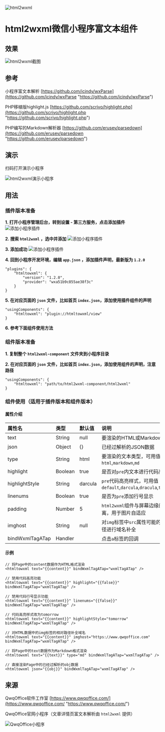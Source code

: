 ![html2wxml](https://www.qwqoffice.com/html2wxml/images/html2wxml.jpg)

# html2wxml微信小程序富文本组件

## 效果

![html2wxml截图](https://www.qwqoffice.com/html2wxml/images/html2wxml-screenshot.png "html2wxml截图")

## 参考

小程序富文本解析 [https://github.com/icindy/wxParse](https://github.com/icindy/wxParse "https://github.com/icindy/wxParse")

PHP移植版highlight.js [https://github.com/scrivo/highlight.php](https://github.com/scrivo/highlight.php "https://github.com/scrivo/highlight.php")

PHP编写的Markdown解析器 [https://github.com/erusev/parsedown](https://github.com/erusev/parsedown "https://github.com/erusev/parsedown")

## 演示

扫码打开演示小程序

![html2wxml演示小程序](https://www.qwqoffice.com/html2wxml/images/html2wxml-qrcode.jpg "html2wxml演示小程序")

## 用法

### 插件版本准备

**1. 打开小程序管理后台，转到设置 - 第三方服务，点击添加插件**
![添加小程序插件](https://www.qwqoffice.com/html2wxml/images/plugin-1.png "添加小程序插件")

**2. 搜索 `html2wxml` ，选中并添加**
![添加小程序插件](https://www.qwqoffice.com/html2wxml/images/plugin-2.png "添加小程序插件")

**3. 添加成功**
![添加小程序插件](https://www.qwqoffice.com/html2wxml/images/plugin-3.png "添加小程序插件")

**4. 回到小程序开发环境，编辑 `app.json` ，添加插件声明，最新版为 `1.2.0`**

    "plugins": {
    	"htmltowxml": {
    		"version": "1.2.0",
    		"provider": "wxa51b9c855ae38f3c"
    	}
    }

**5. 在对应页面的 `json` 文件，比如首页 `index.json`，添加使用插件组件的声明**

    "usingComponents": {
    	"htmltowxml": "plugin://htmltowxml/view"
    }

**6. 参考下面组件使用方法**

### 组件版本准备

**1. 复制整个 `html2wxml-component` 文件夹到小程序目录**

**2. 在对应页面的 `json` 文件，比如首页 `index.json`，添加使用组件的声明，注意路径**

    "usingComponents": {
    	"htmltowxml": "path/to/html2wxml-component/html2wxml"
    }

### 组件使用（适用于插件版本和组件版本）

#### 属性介绍

| 属性名 | 类型 | 默认值 | 说明 |
| :------------ | :------------ | :------------ | :------------ |
| text | String | null | 要渲染的HTML或Markdown文本 |
| json | Object | {} | 已经过解析的JSON数据 |
| type | String | html  | 要渲染的文本类型，可用值`html`,`markdown`,`md` |
| highlight | Boolean | true | 是否对`pre`内文本进行代码高亮 |
| highlightStyle | String | darcula | `pre`代码高亮样式，可用值`default`,`darcula`,`dracula`,`tomorrow` |
| linenums | Boolean | true | 是否为`pre`添加行号显示 |
| padding | Number | 5 | `html2wxml`组件与屏幕边缘的单边距离，用于图片自适应 |
| imghost | String | null | 对`img`标签中`src`属性可能的相对路径进行域名补全 |
| bindWxmlTagATap | Handler |  | 点击`a`标签的回调 |

#### 示例

    // 将Page中的content数据作为HTML格式渲染
    <htmltowxml text="{{content}}" bindWxmlTagATap="wxmlTagATap" />
    
    // 禁用代码高亮功能
    <htmltowxml text="{{content}}" highlight="{{false}}" bindWxmlTagATap="wxmlTagATap" />
    
    // 禁用代码行号显示功能
    <htmltowxml text="{{content}}" linenums="{{false}}" bindWxmlTagATap="wxmlTagATap" />
    
    // 代码高亮样式改为tomorrow
    <htmltowxml text="{{content}}" highlightStyle="tomorrow" bindWxmlTagATap="wxmlTagATap" />
    
    // 对HTML数据中的img标签的相对路径补全域名
    <htmltowxml text="{{content}}" imghost="https://www.qwqoffice.com" bindWxmlTagATap="wxmlTagATap" />
    
    // 将Page中的text数据作为Markdown格式渲染
    <htmltowxml text="{{text}}" type="md" bindWxmlTagATap="wxmlTagATap" />
    
    // 直接渲染Page中的已经过解析的obj数据
    <htmltowxml json="{{obj}}" bindWxmlTagATap="wxmlTagATap" />

## 来源
QwqOffice软件工作室 [https://www.qwqoffice.com/](https://www.qwqoffice.com/ "https://www.qwqoffice.com/")

QwqOffice官网小程序（文章详情页富文本解析由 `html2wxml` 提供）

![QwqOffice小程序](https://www.qwqoffice.com/html2wxml/images/qwqoffice-qrcode.jpg "QwqOffice小程序")
